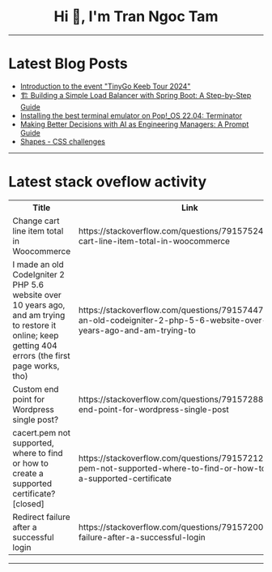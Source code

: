 <h1 align="center">Hi 👋, I'm Tran Ngoc Tam</h1>

---

# Latest Blog Posts 
<!-- BLOG-POST-LIST:START -->
- [Introduction to the event &quot;TinyGo Keeb Tour 2024&quot;](https://dev.to/sago35/introduction-to-the-event-tinygo-keeb-tour-2024-2n0c)
- [🏗️ Building a Simple Load Balancer with Spring Boot: A Step-by-Step Guide](https://dev.to/sandeepkv93/building-a-simple-load-balancer-with-spring-boot-a-step-by-step-guide-24l3)
- [Installing the best terminal emulator on Pop!_OS 22.04: Terminator](https://dev.to/alexandrecalaca/installing-the-best-terminal-emulator-on-popos-2204-terminator-28f7)
- [Making Better Decisions with AI as Engineering Managers: A Prompt Guide](https://dev.to/adler_hsieh/making-better-decisions-with-ai-as-engineering-managers-a-prompt-guide-4gaj)
- [Shapes - CSS challenges](https://dev.to/mitchell_cheng/shapes-css-challenges-14fb)
<!-- BLOG-POST-LIST:END -->

---

# Latest stack oveflow activity
<table>
  <tr><th>Title</th><th>Link</th></tr>
  <!-- STACKOVERFLOW:START --><tr><td>Change cart line item total in Woocommerce</td><td>https://stackoverflow.com/questions/79157524/change-cart-line-item-total-in-woocommerce</td></tr><tr><td>I made an old CodeIgniter 2 PHP 5.6 website over 10 years ago, and am trying to restore it online; keep getting 404 errors &lpar;the first page works, tho&rpar;</td><td>https://stackoverflow.com/questions/79157447/i-made-an-old-codeigniter-2-php-5-6-website-over-10-years-ago-and-am-trying-to</td></tr><tr><td>Custom end point for Wordpress single post?</td><td>https://stackoverflow.com/questions/79157288/custom-end-point-for-wordpress-single-post</td></tr><tr><td>cacert.pem not supported, where to find or how to create a supported certificate? [closed]</td><td>https://stackoverflow.com/questions/79157212/cacert-pem-not-supported-where-to-find-or-how-to-create-a-supported-certificate</td></tr><tr><td>Redirect failure after a successful login</td><td>https://stackoverflow.com/questions/79157200/redirect-failure-after-a-successful-login</td></tr><!-- STACKOVERFLOW:END -->
</table>

---


